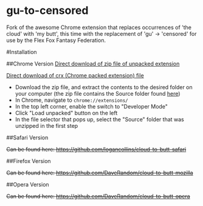 gu-to-censored
=============

Fork of the awesome Chrome extension that replaces occurrences of 'the cloud' with 'my butt', this time with the replacement of 'gu' -> 'censored' for use by the Flex Fox Fantasy Federation.

#Installation


##Chrome Version
[Direct download of zip file of unpacked extension](https://github.com/akosasante/gu-to-censored/blob/master/Chrome/GuToCensored.zip?raw=true)

[Direct download of crx (Chrome packed extension) file](https://github.com/akosasante/gu-to-censored/blob/master/Chrome/GuToCensored.zip?raw=true)

- Download the zip file, and extract the contents to the desired folder on your computer (the zip file contains the Source folder found [here](https://github.com/akosasante/gu-to-censored/blob/master/Chrome/Source))
- In Chrome, navigate to `chrome://extensions/`
- In the top left corner, enable the switch to "Developer Mode"
- Click "Load unpacked" button on the left
- In the file selector that pops up, select the "Source" folder that was unzipped in the first step

##Safari Version

~~Can be found here: https://github.com/logancollins/cloud-to-butt-safari~~

##Firefox Version

~~Can be found here: https://github.com/DaveRandom/cloud-to-butt-mozilla~~


##Opera Version

~~Can be found here: https://github.com/DaveRandom/cloud-to-butt-opera~~
